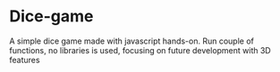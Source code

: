 # Dice-game
A simple dice game made with javascript hands-on. Run couple of functions, no libraries is used, focusing on future development with 3D features

